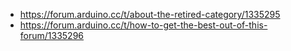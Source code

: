 - https://forum.arduino.cc/t/about-the-retired-category/1335295
- https://forum.arduino.cc/t/how-to-get-the-best-out-of-this-forum/1335296
